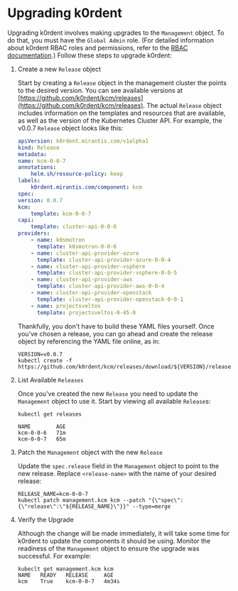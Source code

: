 # Upgrading k0rdent

Upgrading k0rdent involves making upgrades to the `Management` object. To do that, you must have the `Global Admin` role. (For detailed information about k0rdent RBAC roles and permissions, refer to the [RBAC documentation](admin-rbac.md).) Follow these steps to upgrade k0rdent:

1. Create a new `Release` object

    Start by creating a `Release` object in the management cluster the points to the desired version. You can see
    available versions at [https://github.com/k0rdent/kcm/releases](https://github.com/k0rdent/kcm/releases).  The actual
    `Release` object includes information on the templates and resources that are available, as well as the version of the
    Kubernetes Cluster API.  For example, the v0.0.7 `Release` object looks like this:

    ```yaml
    apiVersion: k0rdent.mirantis.com/v1alpha1
    kind: Release
    metadata:
    name: kcm-0-0-7
    annotations:
        helm.sh/resource-policy: keep
    labels:
        k0rdent.mirantis.com/component: kcm
    spec:
    version: 0.0.7
    kcm:
        template: kcm-0-0-7
    capi:
        template: cluster-api-0-0-6
    providers:
        - name: k0smotron
          template: k0smotron-0-0-6
        - name: cluster-api-provider-azure
          template: cluster-api-provider-azure-0-0-4
        - name: cluster-api-provider-vsphere
          template: cluster-api-provider-vsphere-0-0-5
        - name: cluster-api-provider-aws
          template: cluster-api-provider-aws-0-0-4
        - name: cluster-api-provider-openstack
          template: cluster-api-provider-openstack-0-0-1
        - name: projectsveltos
          template: projectsveltos-0-45-0
    ```

    Thankfully, you don't have to build these YAML files yourself. Once you've chosen a release, you can go ahead and create the release object by referencing the YAML file online, as in:

    ```shell
    VERSION=v0.0.7
    kubectl create -f https://github.com/k0rdent/kcm/releases/download/${VERSION}/release.yaml
    ```

2. List Available `Releases`

    Once you've created the new `Release` you need to update the `Management` object to use it. Start by viewing all available `Release`s:

    ```shell
    kubectl get releases
    ```

    ```console
    NAME        AGE
    kcm-0-0-6   71m
    kcm-0-0-7   65m
    ```

3. Patch the `Management` object with the new `Release`

    Update the `spec.release` field in the `Management` object to point to the new release. Replace `<release-name>` with the name of your desired release:

    ```shell
    RELEASE_NAME=kcm-0-0-7
    kubectl patch management.kcm kcm --patch "{\"spec\":{\"release\":\"${RELEASE_NAME}\"}}" --type=merge
    ```

4. Verify the Upgrade

    Although the change will be made immediately, it will take some time for k0rdent to update the components it should be
    using. Monitor the readiness of the `Management` object to ensure the upgrade was successful. For example:

    ```shell
    kubeclt get management.kcm kcm
    NAME   READY   RELEASE     AGE
    kcm    True    kcm-0-0-7   4m34s
    ```

